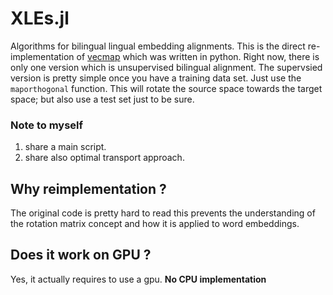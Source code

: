 # XLEs.jl


Algorithms for bilingual lingual embedding alignments. This is the direct re-implementation of [vecmap](https://github.com/artetxem/vecmap) which was written in python. Right now, there is only one version which is unsupervised bilingual alignment. The supervsied version is pretty simple once you have a training data set. Just use the ```maporthogonal``` function. This will rotate the source space towards the target space; but also use a test set just to be sure.  

### Note to myself
1. share a main script.
2. share also optimal transport approach.



## Why reimplementation ? 
The original code is pretty hard to read this prevents the understanding of the rotation matrix concept and how it is applied to word embeddings.

## Does it work on GPU ?
Yes, it actually requires to use a gpu. **No CPU implementation**

